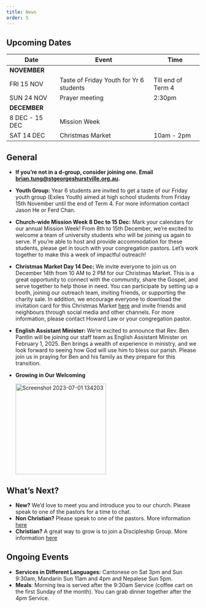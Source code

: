 ```yaml
---
title: News
order: 5
---
```


## Upcoming Dates

| Date | Event | Time |
| ----- | ----- | ----- |
| **NOVEMBER** | 
| FRI 15 NOV | Taste of Friday Youth for Yr 6 students | Till end of Term 4 |
| SUN 24 NOV | Prayer meeting | 2:30pm | 
| **DECEMBER** | 
| 8 DEC - 15 DEC | Mission Week |  |
| SAT 14 DEC | Christmas Market | 10am - 2pm |



## General
- **If you’re not in a d-group, consider joining one. Email brian.tung@stgeorgeshurstville.org.au.**
- **Youth Group:** Year 6 students are invited to get a taste of our Friday youth group (Exiles Youth) aimed at high school students from Friday 15th November until the end of Term 4. For more information contact Jason He or Ferd Chan.
- **Church-wide Mission Week 8 Dec to 15 Dec:** Mark your calendars for our annual Mission Week! From 8th to 15th December, we’re excited to welcome a team of university students who will be joining us again to serve. If you’re able to host and provide accommodation for these students, please get in touch with your congregation pastors. Let’s work together to make this a week of impactful outreach!
- **Christmas Market Day 14 Dec:** We invite everyone to join us on December 14th from 10 AM to 2 PM for our Christmas Market. This is a great opportunity to connect with the community, share the Gospel, and serve together to help those in need. You can participate by setting up a booth, joining our outreach team, inviting friends, or supporting the charity sale. In addition, we encourage everyone to download the invitation card for this Christmas Market [here](https://stgeorgeshurstville.org.au/christmas) and invite friends and neighbours through social media and other channels. For more information, please contact Howard Law or your congregation pastor.
- **English Assistant Minister:** We’re excited to announce that Rev. Ben Pantlin will be joining our staff team as English Assistant Minister on February 1, 2025. Ben brings a wealth of experience in ministry, and we look forward to seeing how God will use him to bless our parish. Please join us in praying for Ben and his family as they prepare for this transition.

  

- **Growing in Our Welcoming**
  
  <img width="236" alt="Screenshot 2023-07-01 134203" src="https://github.com/stgeorgeshurstville/bulletin/assets/119166299/b540ac1c-0ba4-481e-90a5-5464939f7e4c">


## What’s Next?
- **New?** We’d love to meet you and introduce you to our church. Please speak to one of the pastors for a time to chat. 
- **Non Christian?** Please speak to one of the pastors. More information [here](https://stgeorgeshurstville.org.au/lets-talk-about-christianity)
- **Christian?** A great way to grow is to join a Discipleship Group. More information [here](https://stgeorgeshurstville.org.au/discipleship-groups)

## Ongoing Events
- **Services in Different Languages:** Cantonese on Sat 3pm and Sun 9:30am, Mandarin Sun 11am and 4pm and Nepalese Sun 5pm. 
- **Meals**: Morning tea is served after the 9:30am Service (coffee cart on the first Sunday of the month). You can grab dinner together after the 4pm Service.

